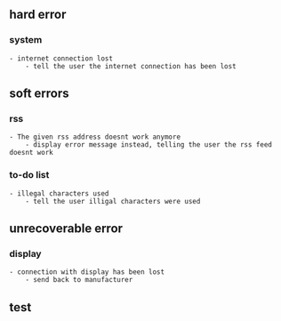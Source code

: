 ## hard error
### system
	- internet connection lost
		- tell the user the internet connection has been lost

## soft errors
### rss
	- The given rss address doesnt work anymore
		- display error message instead, telling the user the rss feed doesnt work
### to-do list
	- illegal characters used
		- tell the user illigal characters were used

## unrecoverable error
### display
	- connection with display has been lost
		- send back to manufacturer

## test
